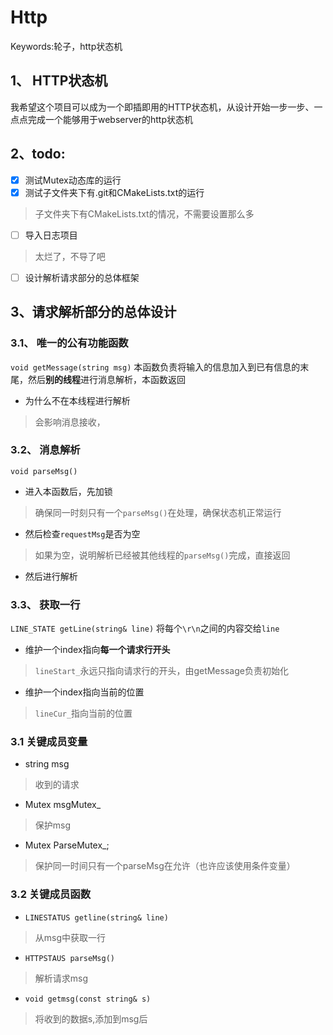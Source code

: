 # Http
Keywords:轮子，http状态机

## 1、 HTTP状态机
我希望这个项目可以成为一个即插即用的HTTP状态机，从设计开始一步一步、一点点完成一个能够用于webserver的http状态机

## 2、todo:
- [x] 测试Mutex动态库的运行
- [x] 测试子文件夹下有.git和CMakeLists.txt的运行
> 子文件夹下有CMakeLists.txt的情况，不需要设置那么多
- [ ] 导入日志项目
> 太烂了，不导了吧
- [ ] 设计解析请求部分的总体框架

## 3、请求解析部分的总体设计

### 3.1、 唯一的公有功能函数
`void getMessage(string msg)`
本函数负责将输入的信息加入到已有信息的末尾，然后**别的线程**进行消息解析，本函数返回
* 为什么不在本线程进行解析
> 会影响消息接收，

### 3.2、 消息解析
`void parseMsg()`
* 进入本函数后，先加锁
> 确保同一时刻只有一个`parseMsg()`在处理，确保状态机正常运行
* 然后检查`requestMsg`是否为空
> 如果为空，说明解析已经被其他线程的`parseMsg()`完成，直接返回
* 然后进行解析

### 3.3、 获取一行
`LINE_STATE getLine(string& line)`
将每个`\r\n`之间的内容交给`line`
* 维护一个index指向**每一个请求行开头**
> `lineStart_`永远只指向请求行的开头，由getMessage负责初始化
* 维护一个index指向当前的位置
> `lineCur_`指向当前的位置

### 3.1 关键成员变量

* string msg
> 收到的请求

* Mutex msgMutex_
> 保护msg

* Mutex ParseMutex_;
> 保护同一时间只有一个parseMsg在允许（也许应该使用条件变量）

### 3.2 关键成员函数
* `LINESTATUS getline(string& line)`
> 从msg中获取一行

* `HTTPSTAUS parseMsg()`
> 解析请求msg

* `void getmsg(const string& s)`
> 将收到的数据s,添加到msg后